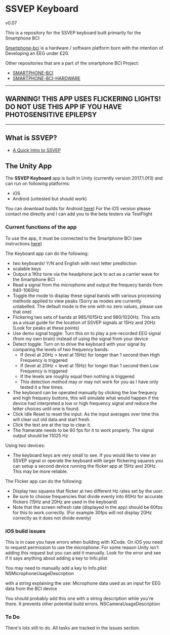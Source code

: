 # SSVEP Keyboard
v0.07

This is a repository for the SSVEP keyboard built primarily for the Smartphone BCI

[Smartphone-bci](https://jmanart.github.io/smartphone-bci-hardware) is a hardware / software platform born with the intention of Developing an EEG under £20.

Other repositories that are a part of the smartphone BCI Project:

* [SMARTPHONE-BCI](https://github.com/icibici/Android-diagnostic-app)
* [SMARTPHONE-BCI-HARDWARE](https://github.com/icibici/smartphone-bci-hardware)

---------------------------------------------------------------------------------------------------------------------------------------------------------

**WARNING! THIS APP USES FLICKERING LIGHTS! DO NOT USE THIS APP IF YOU HAVE PHOTOSENSITIVE EPILEPSY**
---------------------------------------------------------------------------------------------------

---------------------------------------------------------------------------------------------------------------------------------------------------------

## What is SSVEP?

- [A Quick Intro to SSVEP](http://synaptitude.me/blog/a-quick-intro-to-ssvep-steady-state-visually-evoked-potential/)

## The Unity App

The **SSVEP Keyboard** app is built in Unity (currently version 2017.1.0f3) and can run on following platforms:

- iOS
- Android (untested but should work)

You can download builds for Android [here](https://drive.google.com/drive/folders/0B4W4Pn0tIMBXbGUtdmJCMW02dk0?usp=sharing))
For the iOS version please contact me directly and I can add you to the beta testers via TestFlight

### Current functions of the app

To use the app, it must be connected to the Smartphone BCI (see instructions [here](https://jmanart.github.io/smartphone-bci-hardware))

The Keyboard app can do the following:

- two keyboards! Y/N and English with next letter preditiction
- scalable keys
- Output a 1Khz tone via the headphone jack to act as a carrier wave for the Smartphone BCI
- Read a signal from the microphone and output the frequecy bands from 940-1060Hz
- Toggle the mode to display these signal bands with various processing methods applied to view peaks (Sorry as modes are currently unlabelled. The default mode is the one with no zero values, please use that one)
- Flickering two sets of bands at 985/1015Hz and 980/1020Hz. This acts as a visual guide for the location of SSVEP signals at 15Hz and 20Hz (Look for peaks at these points)
- Use demo signal toggle: Turn this on to play a pre-recorded EEG signal (from my own brain) instead of using the signal from your device
- Detect toggle: Turn on to drive the keyboard with your signal by comparing the levels of two frequency bands:
  - If (level at 20Hz > level at 15Hz) for longer than 1 second then High Frequency is triggered
  - If (level at 20Hz < level at 15Hz) for longer than 1 second then Low Frequency is triggered
  - If the levels are roughly equal then nothing is triggered
  - This detection method may or may not work for you as I have only tested it a few times.
- The keyboard can be operated manually by clicking the low frequecy and high frequecy buttons, this will simulate what would happen if the device had interpreted a low or high frequency signal and reduce the letter choices until one is found.
- Click Idle Reset to reset the input. As the input averages over time this will clear out old data and start fresh.
- Click the text are at the top to clear it.
- The framerate needs to be 60 fps for it to work properly. The signal output should be 11025 Hz

Using two devices:

- The keyboard keys are very small to see. If you would like to view an SSVEP signal or operate the keyboard with larger flickering squares you can setup a second device running the flicker app at 15Hz and 20Hz. This may be more reliable.

The Flicker app can do the following:

- Display two squares that flicker at two different Hz rates set by the user.
- Be sure to choose frequencies that divide evenly into 60Hz for accurate flickers (15Hz and 20Hz are used in the keyboard)
- Note that the screen refresh rate (displayed in the app) should be 60fps for this to work correctly. (For example 30fps will not display 20Hz correctly as it does not divide evenly)

### iOS build issues
This is in case you have errors when building with XCode. On iOS you need to request permission to use the microphone. For some reason Unity isn't adding this request but you can add it manually. Look for the error and see if it says anything about adding a key to Info.plist

You may need to manually add a key to Info.plist:
NSMicrophoneUsageDescription

with a string explaining the use:
Microphone data used as an input for EEG data from the BCI device

You should probably add this one with a string description while you're there. It prevents other potential build errors.
NSCameraUsageDescription

### To Do

There's lots still to do. All tasks are tracked in the issues section.